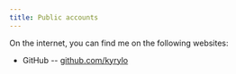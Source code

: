 ```yaml
---
title: Public accounts
---
```


On the internet, you can find me on the following websites:

* GitHub -- [github.com/kyrylo](https://github.com/kyrylo)
